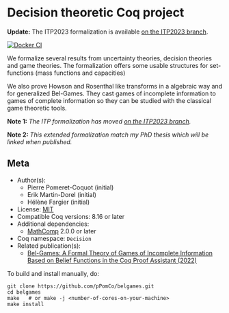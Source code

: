 <!---
This file was generated from `meta.yml`, please do not edit manually.
Follow the instructions on https://github.com/coq-community/templates to regenerate.
--->
# Decision theoretic Coq project

**Update:** The ITP2023 formalization is available [on the ITP2023 branch](https://github.com/pPomCo/belgames/tree/ITP2023).

[![Docker CI][docker-action-shield]][docker-action-link]

[docker-action-shield]: https://github.com/pPomCo/belgames/actions/workflows/docker-action.yml/badge.svg?branch=main
[docker-action-link]: https://github.com/pPomCo/belgames/actions/workflows/docker-action.yml


We formalize several results from uncertainty theories, decision theories and game theories.
The formalization offers some usable structures for set-functions (mass functions and capacities)

We also prove Howson and Rosenthal like transforms in a algebraic way and for generalized Bel-Games.
They cast games of incomplete information to games of complete information so they can be
studied with the classical game theoretic tools.


**Note 1:** *The ITP formalization has moved [on the ITP2023 branch](https://github.com/pPomCo/belgames/tree/ITP2023).*

**Note 2:** *This extended formalization match my PhD thesis which will be linked when published.*

## Meta

- Author(s):
  - Pierre Pomeret-Coquot (initial)
  - Erik Martin-Dorel (initial)
  - Hélène Fargier (initial)
- License: [MIT](LICENSE)
- Compatible Coq versions: 8.16 or later
- Additional dependencies:
  - [MathComp](https://math-comp.github.io) 2.0.0 or later
- Coq namespace: `Decision`
- Related publication(s):
  - [Bel-Games: A Formal Theory of Games of Incomplete Information Based on Belief Functions in the Coq Proof Assistant (2022)](https://doi.org/10.4230/LIPIcs.ITP.2023.25)


To build and install manually, do:

``` shell
git clone https://github.com/pPomCo/belgames.git
cd belgames
make   # or make -j <number-of-cores-on-your-machine> 
make install
```



